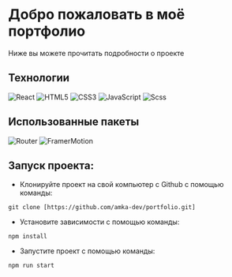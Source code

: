 # Добро пожаловать в моё портфолио

Ниже вы можете прочитать подробности о проекте

## Технологии
![React](https://img.shields.io/badge/-React-61daf8?logo=react&logoColor=black)
![HTML5](https://img.shields.io/badge/-HTML5-e34f26?logo=html5&logoColor=white)
![CSS3](https://img.shields.io/badge/-CSS3-1572b6?logo=css3&logoColor=white)
![JavaScript](https://img.shields.io/badge/-JavaScript-f7df1e?logo=javaScript&logoColor=black)
![Scss](https://img.shields.io/badge/SCSS-%23fff?logo=sass&logoColor=%23fff&color=%23CC6699)

## Использованные пакеты

![Router](https://img.shields.io/badge/ReactRouter-%23fff?logo=npm&logoColor=%23fff&color=%23CA4245)
![FramerMotion](https://img.shields.io/badge/FramerMotion-%23fff?logo=npm&logoColor=%23000000&color=%23ffffff)

## Запуск проекта:
* Клонируйте проект на свой компьютер с Github с помощью команды:
```
git clone [https://github.com/amka-dev/portfolio.git]
```

* Установите зависимости с помощью команды:
```
npm install
```
* Запустите проект с помощью команды:
```
npm run start
```

